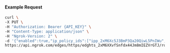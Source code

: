<!-- Code generated for API Clients. DO NOT EDIT. -->

#### Example Request

```bash
curl \
-X PUT \
-H "Authorization: Bearer {API_KEY}" \
-H "Content-Type: application/json" \
-H "Ngrok-Version: 2" \
-d '{"enabled":true,"ip_policy_ids":["ipp_2xM6Xc5J3BmP3Qa20QiwL5PnIWu","ipp_2xM6XZgLalKq3ud7RjxrMM4xJmK"]}' \
https://api.ngrok.com/edges/https/edghts_2xM6XXvfSnfdx44Jm8mIEZVrGTJ/routes/edghtsrt_2xM6XakRlOO7x4Ox4roJUw94lmO/ip_restriction
```
